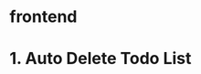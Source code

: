 # frontend
# 1. Auto Delete Todo List
<!DOCTYPE html>
<html lang="en">

<head>
    <meta charset="UTF-8">
    <meta name="viewport" content="width=device-width, initial-scale=1.0">
    <title>Move Items</title>
    <style>
        .container {
            display: flex;
            max-height: none;
            height: 90vh;
        }

        .column {
            flex: 1;
            border: 1px solid #ccc;
            margin: 5px;
            padding: 10px;
            max-height: 300px;
            overflow-y: auto;
            max-height: none;
            height: 90vh;
        }

        .item {
            background-color: #f0f0f0;
            border: 1px solid #aaa;
            padding: 5px;
            margin-bottom: 5px;
            cursor: pointer;
        }

        .STyl {
            text-align: center;
            background-color: white;
            border: 1px solid #eddede;
            font-family: system-ui;
            font-weight: 700;
            padding: 10px;
        }
    </style>
</head>

<body>
    <div class="container">
        <div class="column" id="items">
            <div class="STyl item fruit">Apple</div>
            <div class="STyl item vegetable">Broccoli</div>
            <div class="STyl item vegetable">Mushroom</div>
            <div class="STyl item fruit">Banana</div>
            <div class="STyl item vegetable">Tomato</div>
            <div class="STyl item fruit">Orange</div>
            <div class="STyl item fruit">Mango</div>
            <div class="STyl item fruit">Pineapple</div>
            <div class="STyl item vegetable">Cucumber</div>
            <div class="STyl item fruit">Watermelon</div>
            <div class="STyl item vegetable">Carrot</div>
        </div>
        <div class="column" id="fruits">
            <div style="
    font-family: system-ui;
    font-weight: 700;
    text-align: center;
    padding: 20px;
    background-color: #dddddd;
    margin-bottom: 10px;
">fruits</div>
        </div>
        <div class="column" id="vegetables">
            <div style="
    font-family: system-ui;
    font-weight: 700;
    text-align: center;
    padding: 20px;
    background-color: #dddddd;
    margin-bottom: 10px;
">vegetables</div>
        </div>
    </div>

    <script src="https://code.jquery.com/jquery-3.6.0.min.js"></script>
    <script>
        $(document).ready(function () {
            $(".item").click(function () {
                var $this = $(this);
                var parent = $this.parent();
                var type = $this.hasClass("fruit") ? "fruits" : "vegetables";

                if (parent.attr('id') === 'items') {
                    $this.appendTo("#" + type);
                } else {
                    $this.appendTo("#items");
                }

            });
        });
    </script>
</body>

</html>


# 2. Create data from API (OPTIONAL)
import axios from 'axios';

interface User {
    id: number;
    name: string;
    email: string;
    department: string;
}

async function fetchUsers(): Promise<User[]> {
    try {
        const response = await axios.get('https://dummyjson.com/users');
        return response.data;
    } catch (error) {
        console.error('Error fetching users:', error);
        return [];
    }
}

(async () => {
    const users = await fetchUsers();
    console.log(users);
})();
class Department {
    name: string;
    users: User[];

    constructor(name: string) {
        this.name = name;
        this.users = [];
    }

    addUser(user: User) {
        this.users.push(user);
    }
}

function groupUsersByDepartment(users: User[]): Department[] {
    const departmentsMap: { [key: string]: Department } = {};


    if (!Array.isArray(users)) {
        users = Object.values(users);
    }


    users.forEach(user => {
        if (!(user.department in departmentsMap)) {
            departmentsMap[user.department] = new Department(user.department);
        }
        departmentsMap[user.department].addUser(user);
    });


    return Object.values(departmentsMap);
}

(async () => {
    const users = await fetchUsers();
    const departments = groupUsersByDepartment(users);
    console.log(departments);
})();
